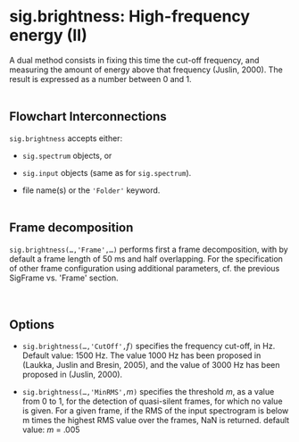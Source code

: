 # sig.brightness: High-frequency energy (II) #

A dual method consists in fixing this time the cut-off frequency, and measuring the amount of energy above that frequency (Juslin, 2000). The result is expressed as a number between 0 and 1.
<br><br>
<h2>Flowchart Interconnections</h2>

<code>sig.brightness</code> accepts either:<br>
<ul><li><code>sig.spectrum</code> objects, or<p>
</li><li><code>sig.input</code> objects (same as for <code>sig.spectrum</code>).<p>
</li><li>file name(s) or the <code>'Folder'</code> keyword.<br>
<br></li></ul>

<h2>Frame decomposition</h2>

<code>sig.brightness(…,'Frame',…)</code> performs first a frame decomposition, with by default a frame length of 50 ms and half overlapping. For the specification of other frame configuration using additional parameters, cf. the previous SigFrame vs. 'Frame' section.<br>
<br><br>

<h2>Options</h2>

<ul><li><code>sig.brightness(…,'CutOff',</code><i>f</i><code>)</code> specifies the frequency cut-off, in Hz. Default value: 1500 Hz. The value 1000 Hz has been proposed in (Laukka, Juslin and Bresin, 2005), and the value of 3000 Hz has been proposed in (Juslin, 2000).<p>
</li><li><code>sig.brightness(…,'MinRMS',</code><i>m</i><code>)</code> specifies the threshold <i>m</i>, as a value from 0 to 1, for the detection of quasi-silent frames, for which no value is given. For a given frame, if the RMS of the input spectrogram is below m times the highest RMS value over the frames, NaN is returned. default value: <i>m</i> = .005